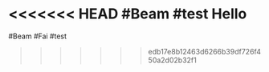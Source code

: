 <<<<<<< HEAD
#Beam 
#test
Hello
=======
#Beam #Fai
#test
>>>>>>> edb17e8b12463d6266b39df726f450a2d02b32f1

